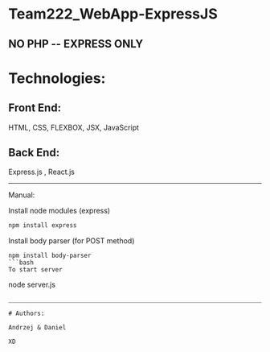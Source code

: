 # Team222_WebApp-ExpressJS

## NO PHP --  EXPRESS ONLY ##

# Technologies:
## Front End:

HTML, CSS, FLEXBOX, JSX, JavaScript

## Back End: 
Express.js , React.js

_____________________________________________________________________________________


Manual:

Install node modules (express)
```bash 
npm install express
 ```
 
Install body parser (for POST method)
 ``` 
npm install body-parser
 ```bash
 To start server
  ``` 
node server.js
 ```
 _____________________________________________________________________________________

# Authors:

Andrzej & Daniel

XD
